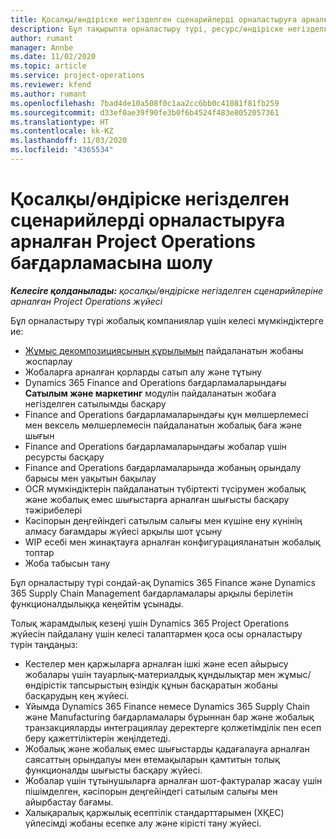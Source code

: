 ```yaml
---
title: Қосалқы/өндіріске негізделген сценарийлерді орналастыруға арналған Project Operations бағдарламасына шолу
description: Бұл тақырыпта орналастыру түрі, ресурс/өндіріске негізделген сценарийлерге арналған Project Operations жүйесі туралы ақпарат беріледі.
author: rumant
manager: Annbe
ms.date: 11/02/2020
ms.topic: article
ms.service: project-operations
ms.reviewer: kfend
ms.author: rumant
ms.openlocfilehash: 7bad4de10a508f0c1aa2cc6bb0c41081f81fb259
ms.sourcegitcommit: d33ef0ae39f90fe3b0f6b4524f483e8052057361
ms.translationtype: HT
ms.contentlocale: kk-KZ
ms.lasthandoff: 11/03/2020
ms.locfileid: "4365534"
---
```

# <a name="project-operations-for-stockedproduction-based-scenarios-deployment-overview"></a>Қосалқы/өндіріске негізделген сценарийлерді орналастыруға арналған Project Operations бағдарламасына шолу

_**Келесіге қолданылады:** қосалқы/өндіріске негізделген сценарийлеріне арналған Project Operations жүйесі_


Бұл орналастыру түрі жобалық компаниялар үшін келесі мүмкіндіктерге ие:

- [Жұмыс декомпозициясының құрылымын](work-breakdown-structures.md) пайдаланатын жобаны жоспарлау
- Жобаларға арналған қорларды сатып алу және тұтыну
- Dynamics 365 Finance and Operations бағдарламаларындағы **Сатылым және маркетинг** модулін пайдаланатын жобаға негізделген сатылымды басқару
- Finance and Operations бағдарламаларындағы құн мөлшерлемесі мен вексель мөлшерлемесін пайдаланатын жобалық баға және шығын
- Finance and Operations бағдарламаларындағы жобалар үшін ресурсты басқару
- Finance and Operations бағдарламаларында жобаның орындалу барысы мен уақытын бақылау
- OCR мүмкіндіктерін пайдаланатын түбіртекті түсірумен жобалық және жобалық емес шығыстарға арналған шығысты басқару тәжірибелері
- Кәсіпорын деңгейіндегі сатылым салығы мен күшіне ену күнінің алмасу бағамдары жүйесі арқылы шот ұсыну
- WIP есебі мен жинақтауға арналған конфигурацияланатын жобалық топтар
- Жоба табысын тану

Бұл орналастыру түрі сондай-ақ Dynamics 365 Finance және Dynamics 365 Supply Chain Management бағдарламалары арқылы берілетін функционалдылыққа кеңейтім ұсынады.

Толық жарамдылық кезеңі үшін Dynamics 365 Project Operations жүйесін пайдалану үшін келесі талаптармен қоса осы орналастыру түрін таңдаңыз:

- Кестелер мен қаржыларға арналған ішкі және есеп айырысу жобалары үшін тауарлық-материалдық құндылықтар мен жұмыс/өндірістік тапсырыстың өзіндік құнын басқаратын жобаны басқарудың кең жүйесі.
- Ұйымда Dynamics 365 Finance немесе Dynamics 365 Supply Chain және Manufacturing бағдарламалары бұрыннан бар және жобалық транзакцияларды интеграциялау деректерге қолжетімділік пен есеп беру қажеттіліктерін жеңілдетеді.
- Жобалық және жобалық емес шығыстарды қадағалауға арналған саясаттың орындалуы мен өтемақыларын қамтитын толық функционалды шығысты басқару жүйесі.
- Жобалар үшін тұтынушыларға арналған шот-фактуралар жасау үшін пішімделген, кәсіпорын деңгейіндегі сатылым салығы мен айырбастау бағамы.
- Халықаралық қаржылық есептілік стандарттарымен (ХҚЕС) үйлесімді жобаны есепке алу және кірісті тану жүйесі.

